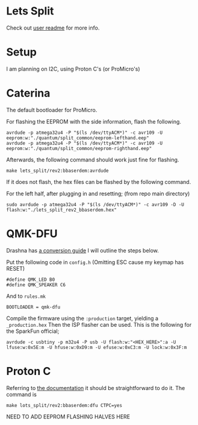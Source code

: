 # Lets Split

Check out [user readme](../../../../users/bbaserdem/README.md) for more info.

# Setup

I am planning on I2C, using Proton C's (or ProMicro's)

# Caterina

The default bootloader for ProMicro.

For flashing the EEPROM with the side information, flash the following.
```
avrdude -p atmega32u4 -P "$(ls /dev/ttyACM*)" -c avr109 -U eeprom:w:"./quantum/split_common/eeprom-lefthand.eep"
avrdude -p atmega32u4 -P "$(ls /dev/ttyACM*)" -c avr109 -U eeprom:w:"./quantum/split_common/eeprom-righthand.eep"
```

Afterwards, the following command should work just fine for flashing.

```
make lets_split/rev2:bbaserdem:avrdude
```

If it does not flash, the hex files can be flashed by the following command.

For the left half, after plugging in and resetting; (from repo main directory)
```
sudo avrdude -p atmega32u4 -P "$(ls /dev/ttyACM*)" -c avr109 -D -U flash:w:"./lets_split_rev2_bbaserdem.hex"
```

# QMK-DFU

Drashna has [a conversion guide](https://www.reddit.com/r/olkb/comments/8sxgzb/replace_pro_micro_bootloader_with_qmk_dfu/)
I will outline the steps below.

Put the following code in `config.h` (Omitting ESC cause my keymap has RESET)

```
#define QMK_LED B0
#define QMK_SPEAKER C6
```

And to `rules.mk`

```
BOOTLOADER = qmk-dfu
```

Compile the firmware using the `:production` target, yielding a `_production.hex`
Then the ISP flasher can be used. This is the following for the SparkFun official;

```
avrdude -c usbtiny -p m32u4 -P usb -U flash:w:"<HEX_HERE>":a -U lfuse:w:0x5E:m -U hfuse:w:0xD9:m -U efuse:w:0xC3:m -U lock:w:0x3F:m
```

# Proton C

Referring to [the documentation](https://docs.qmk.fm/#/proton_c_conversion)
it should be straightforward to do it.
The command is

```
make lots_split/rev2:bbaserdem:dfu CTPC=yes
```

NEED TO ADD EEPROM FLASHING HALVES HERE
